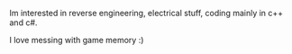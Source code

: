 Im interested in reverse engineering, electrical stuff, coding mainly in c++ and c#. 

I love messing with game memory :)



